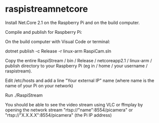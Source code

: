 # raspistreamnetcore
Install Net.Core 2.1 on the Raspberry Pi and on the build computer.

Compile and publish for Raspberry Pi:

On the build computer with Visual Code or terminal:

dotnet publish -c Release -r linux-arm RaspiCam.sln

Copy the entire RaspiStream / bin / Release / netcoreapp2.1 / linux-arm / publish directory to your Raspberry Pi (eg in / home / your username / raspistream).

Edit /etc/hosts and add a line
"Your external IP" name (where name is the name of your Pi on your network)

Run ./RaspiStream

You should be able to see the video stream using VLC or ffmplay by opening the network stream "rtsp://"name":8554/picamera" or "rtsp://"X.X.X.X":8554/picamera" (the Pi IP address)
